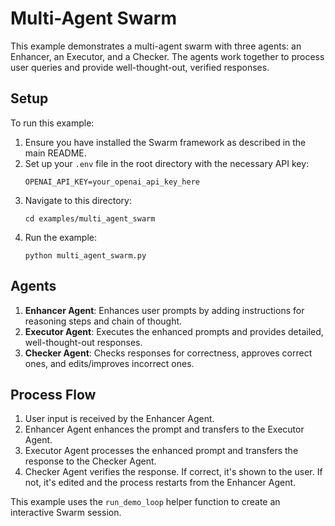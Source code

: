 # Multi-Agent Swarm

This example demonstrates a multi-agent swarm with three agents: an Enhancer, an Executor, and a Checker. The agents work together to process user queries and provide well-thought-out, verified responses.

## Setup

To run this example:

1. Ensure you have installed the Swarm framework as described in the main README.
2. Set up your `.env` file in the root directory with the necessary API key:
   ```
   OPENAI_API_KEY=your_openai_api_key_here
   ```
3. Navigate to this directory:
   ```
   cd examples/multi_agent_swarm
   ```
4. Run the example:
   ```
   python multi_agent_swarm.py
   ```

## Agents

1. **Enhancer Agent**: Enhances user prompts by adding instructions for reasoning steps and chain of thought.
2. **Executor Agent**: Executes the enhanced prompts and provides detailed, well-thought-out responses.
3. **Checker Agent**: Checks responses for correctness, approves correct ones, and edits/improves incorrect ones.

## Process Flow

1. User input is received by the Enhancer Agent.
2. Enhancer Agent enhances the prompt and transfers to the Executor Agent.
3. Executor Agent processes the enhanced prompt and transfers the response to the Checker Agent.
4. Checker Agent verifies the response. If correct, it's shown to the user. If not, it's edited and the process restarts from the Enhancer Agent.

This example uses the `run_demo_loop` helper function to create an interactive Swarm session.

